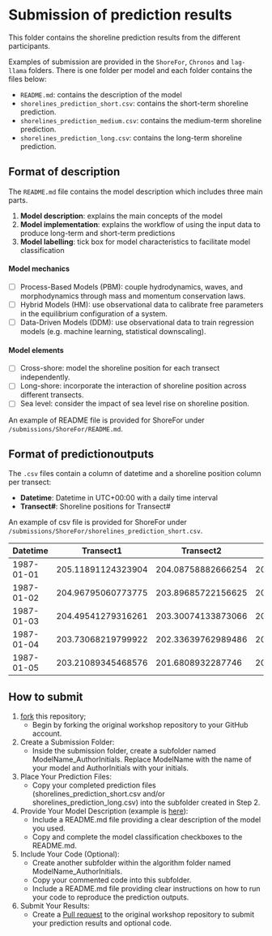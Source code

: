 # Submission of prediction results

This folder contains the shoreline prediction results from the different participants.

Examples of submission are provided in the `ShoreFor`, `Chronos` and  `lag-llama` folders. There is one folder per model and each folder contains the files below:
- `README.md`: contains the description of the model
- `shorelines_prediction_short.csv`: contains the short-term shoreline prediction.
- `shorelines_prediction_medium.csv`: contains the medium-term shoreline prediction.
- `shorelines_prediction_long.csv`: contains the long-term shoreline prediction.


## Format of description
The `README.md` file contains the model description which includes three main parts.
1. **Model description**: explains the main concepts of the model
2. **Model implementation**: explains the workflow of using the input data to produce long-term and short-term predictions
3. **Model labelling**: tick box for model characteristics to facilitate model classification

#### Model mechanics
- [ ] Process-Based Models (PBM): couple hydrodynamics, waves, and morphodynamics through mass and momentum conservation laws.
- [ ] Hybrid Models (HM): use observational data to calibrate free parameters in the equilibrium configuration of a system.
- [ ] Data-Driven Models (DDM): use observational data to train regression models (e.g. machine learning, statistical downscaling).
#### Model elements
- [ ] Cross-shore: model the shoreline position for each transect independently.
- [ ] Long-shore: incorporate the interaction of shoreline position across different transects.
- [ ] Sea level: consider the impact of sea level rise on shoreline position.

An example of README file is provided for ShoreFor under `/submissions/ShoreFor/README.md`.



## Format of predictionoutputs

The `.csv` files contain a column of datetime and a shoreline position column per transect:
- **Datetime**: Datetime in UTC+00:00 with a daily time interval
- **Transect#**: Shoreline positions for Transect#

An example of csv file is provided for ShoreFor under `/submissions/ShoreFor/shorelines_prediction_short.csv`.


| Datetime   | Transect1            | Transect2            | Transect3            | Transect4            | Transect5            | Transect6            | Transect7            | Transect8            | Transect9            |
|------------|----------------------|----------------------|----------------------|----------------------|----------------------|----------------------|----------------------|----------------------|----------------------|
| 1987-01-01 | 205.11891124323904   | 204.08758882666254   | 202.13085258743203   | 196.0803359484226    | 191.45061977131854   | 192.19580155837912   | 188.9250340205432    | 181.18928571858038   | 186.1579163228854    |
| 1987-01-02 | 204.96795060773775   | 203.89685722156625   | 201.9861879622457    | 196.00855816341195   | 191.4088724799744    | 192.17626593099686   | 188.8536051845174    | 181.34124192506576   | 186.26790913355129   |
| 1987-01-03 | 204.49541279316261   | 203.30074133873066   | 201.5327261308358    | 195.77939759832606   | 191.2724461464227    | 192.11240926928244   | 188.52548726304047   | 181.8269282636832    | 186.62048483455578   |
| 1987-01-04 | 203.73068219799922   | 202.33639762989486   | 200.7978806583673    | 195.40535829017648   | 191.04777253177662   | 192.00695825072114   | 188.08705149212935   | 182.621923462988     | 187.19839638237983   |
| 1987-01-05 | 203.21089345468576   | 201.6808932287746    | 200.29720338326715   | 195.1491510566559    | 190.89275913934344   | 191.9337614290439    | 188.15802321712619   | 183.16648726079416   | 187.59364107073932   |

## How to submit

1. [fork](https://github.com/yongjingmao/ShoreModel_Benchmark/fork) this repository;
   - Begin by forking the original workshop repository to your GitHub account.
2. Create a Submission Folder:
   - Inside the submission folder, create a subfolder named ModelName_AuthorInitials. Replace ModelName with the name of your model and AuthorInitials with your initials.
3. Place Your Prediction Files:
   - Copy your completed prediction files (shorelines_prediction_short.csv and/or shorelines_prediction_long.csv) into the subfolder created in Step 2.
4. Provide Your Model Description (example is [here](https://github.com/yongjingmao/ShoreModel_Benchmark/blob/main/submissions/ShoreFor/README.md)):
   - Include a README.md file providing a clear description of the model you used.
   - Copy and complete the model classification checkboxes to the README.md.
5. Include Your Code (Optional):
   - Create another subfolder within the algorithm folder named ModelName_AuthorInitials.
   - Copy your commented code into this subfolder.
   - Include a README.md file providing clear instructions on how to run your code to reproduce the prediction outputs.
6. Submit Your Results:
   - Create a [Pull request](https://docs.github.com/en/pull-requests/collaborating-with-pull-requests/proposing-changes-to-your-work-with-pull-requests/creating-a-pull-request-from-a-fork) to the original workshop repository to submit your prediction results and optional code.
